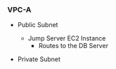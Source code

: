 ### VPC-A
- Public Subnet 
    - Jump Server EC2 Instance 
        - Routes to the DB Server 

- Private Subnet